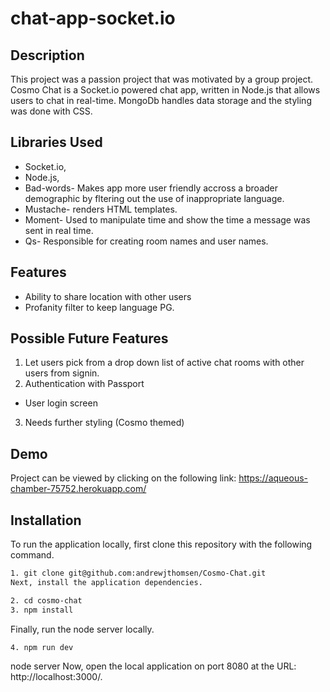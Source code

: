 # chat-app-socket.io

## Description
This project was a passion project that was motivated by a group project. Cosmo Chat is a Socket.io powered chat app, written in Node.js that allows users to chat in real-time. MongoDb handles data storage and the styling was done with CSS. 

## Libraries Used
- Socket.io, 
- Node.js,
- Bad-words- Makes app more user friendly accross a broader demographic by fltering out the use of inappropriate language.
- Mustache- renders HTML templates.
- Moment- Used to manipulate time and show the time a message was sent in real time.
- Qs- Responsible for creating room names and user names.

## Features
- Ability to share location with other users
- Profanity filter to keep language PG.

## Possible Future Features
1. Let users pick from a drop down list of active chat rooms with other users from signin. 
2. Authentication with Passport
- User login screen
3. Needs further styling (Cosmo themed)

## Demo
Project can be viewed by clicking on the following link: https://aqueous-chamber-75752.herokuapp.com/

## Installation
To run the application locally, first clone this repository with the following command.
``` txt
1. git clone git@github.com:andrewjthomsen/Cosmo-Chat.git
Next, install the application dependencies.
 ```
```txt
2. cd cosmo-chat
3. npm install
```

Finally, run the node server locally.
```txt
4. npm run dev
```
node server
Now, open the local application on port 8080 at the URL: http://localhost:3000/.
